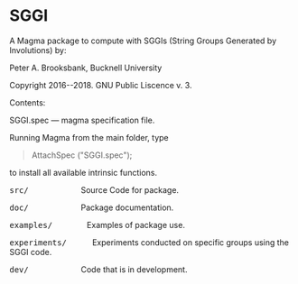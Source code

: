 # SGGI
A Magma package to compute with SGGIs (String Groups Generated by Involutions) by:

Peter A. Brooksbank, Bucknell University

Copyright 2016--2018. GNU Public Liscence v. 3.

Contents:

SGGI.spec  — magma specification file.

Running Magma from the main folder, type 

> AttachSpec ("SGGI.spec");

to install all available intrinsic functions.

<kbd>src/</kbd> &emsp; &nbsp; &nbsp; &nbsp; &nbsp; &nbsp; &nbsp; &nbsp; &nbsp; &nbsp;
	Source Code for package.

<kbd>doc/</kbd> &emsp; &nbsp; &nbsp; &nbsp; &nbsp; &nbsp; &nbsp; &nbsp; &nbsp; &nbsp;
	Package documentation.

<kbd>examples/</kbd> &emsp; &nbsp; &nbsp; &nbsp; &nbsp; &nbsp;
	Examples of package use.

<kbd>experiments/</kbd> &emsp; &nbsp; &nbsp; &nbsp;
	Experiments conducted on specific groups using the SGGI code.

<kbd>dev/</kbd> &emsp; &nbsp; &nbsp; &nbsp; &nbsp; &nbsp; &nbsp; &nbsp; &nbsp; &nbsp;
    Code that is in development.




